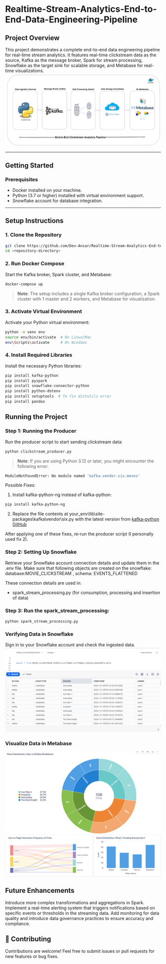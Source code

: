 # Realtime-Stream-Analytics-End-to-End-Data-Engineering-Pipeline

## Project Overview
This project demonstrates a complete end-to-end data engineering pipeline for real-time stream analytics. It features real-time clickstream data as the source, Kafka as the message broker, Spark for stream processing, Snowflake as the target sink for scalable storage, and Metabase for real-time visualizations.
![alt text](<screenshots/system design.jpeg>)

---

## Getting Started

### Prerequisites
- Docker installed on your machine.
- Python (3.7 or higher) installed with virtual environment support.
- Snowflake account for database integration.

---

## Setup Instructions

### 1. Clone the Repository
```bash
git clone https://github.com/Dev-Ansar/Realtime-Stream-Analytics-End-to-End-Data-Engineering-Pipeline.git
cd <repository-directory>
```

### 2. Run Docker Compose
Start the Kafka broker, Spark cluster, and Metabase:
```bash
docker-compose up
```
> **Note**: The setup includes a single Kafka broker configuration, a Spark cluster with 1 master and 2 workers, and Metabase for visualization.


### 3. Activate Virtual Environment
Activate your Python virtual environment:

```bash
python -m venv env
source env/bin/activate  # On Linux/Mac
env\Scripts\activate     # On Windows
```


### 4. Install Required Libraries
Install the necessary Python libraries:

```bash
pip install kafka-python  
pip install pyspark  
pip install snowflake-connector-python  
pip install python-dotenv  
pip install setuptools  # To fix distutils error  
pip install pandas  
```


## Running the Project

### Step 1: Running the Producer
Run the producer script to start sending clickstream data:
```bash
python clickstream_producer.py
```

> **Note**: If you are using Python 3.12 or later, you might encounter the following error:
```bash
ModuleNotFoundError: No module named 'kafka.vendor.six.moves'
```
Possible Fixes:
1. Install kafka-python-ng instead of kafka-python:
```bash
pip install kafka-python-ng
```

2. Replace the file contents at your_env\lib\site-packages\kafka\vendor\six.py with the latest version from [kafka-python GitHub](https://github.com/dpkp/kafka-python/blob/master/kafka/vendor/six.py)

After applying one of these fixes, re-run the producer script (I personally used fix 2).


### Step 2: Setting Up Snowflake
Retrieve your Snowflake account connection details and update them in the .env file. Make sure that following objects are created on the snowflake: database:MOVIE_CLICKSTREAM , schema: EVENTS_FLATTENED

These connection details are used in:
- spark_stream_processing.py (for consumption, processing and insertion of data)



### Step 3: Run the spark_stream_processing:
```bash
python spark_stream_processing.py
```


### Verifying Data in Snowflake
Sign in to your Snowflake account and check the ingested data.
![alt text](screenshots/snowflake.png)

### Visualize Data in Metabase
![alt text](screenshots/viz1.png)
![alt text](screenshots/viz2.png)


## Future Enhancements
Introduce more complex transformations and aggregations in Spark.
Implement a real-time alerting system that triggers notifications based on specific events or thresholds in the streaming data.
Add monitoring for data quality and introduce data governance practices to ensure accuracy and compliance.


## 🤝 Contributing
Contributions are welcome! Feel free to submit issues or pull requests for new features or bug fixes.
